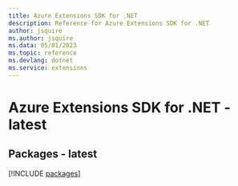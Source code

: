 ```yaml
---
title: Azure Extensions SDK for .NET
description: Reference for Azure Extensions SDK for .NET
author: jsquire
ms.author: jsquire
ms.data: 05/01/2023
ms.topic: reference
ms.devlang: dotnet
ms.service: extensions
---
```

# Azure Extensions SDK for .NET - latest
## Packages - latest
[!INCLUDE [packages](extensions-index.md)]